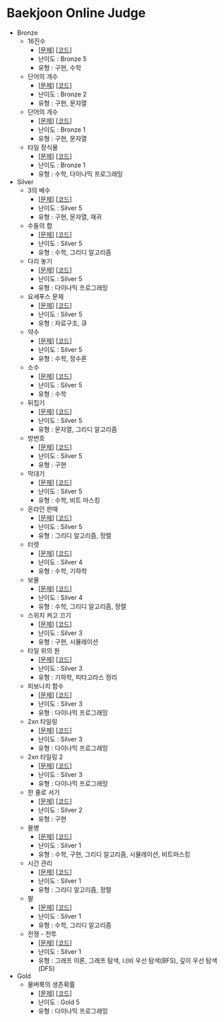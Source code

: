 # Baekjoon Online Judge

- Bronze
  - 16진수
    - [[문제](https://www.acmicpc.net/problem/1550)] [[코드](https://github.com/HyeonJuun/backjoon/blob/main/cpp_1550)]
    - 난이도 : Bronze 5
    - 유형 : 구현, 수학
  - 단어의 개수
    - [[문제](https://www.acmicpc.net/problem/1152)] [[코드](https://github.com/HyeonJuun/backjoon/blob/main/cpp_1152)]
    - 난이도 : Bronze 2
    - 유형 : 구현, 문자열
  - 단어의 개수
    - [[문제](https://www.acmicpc.net/problem/1157)] [[코드](https://github.com/HyeonJuun/backjoon/blob/main/cpp_1157)]
    - 난이도 : Bronze 1
    - 유형 : 구현, 문자열
  - 타일 장식물
    - [[문제](https://www.acmicpc.net/problem/13301)] [[코드](https://github.com/HyeonJuun/backjoon/blob/main/cpp_13301)]
    - 난이도 : Bronze 1
    - 유형 : 수학, 다이나믹 프로그래밍
- Silver
  - 3의 배수
    - [[문제](https://www.acmicpc.net/problem/1769)] [[코드](https://github.com/HyeonJuun/backjoon/blob/main/cpp_1769)]
    - 난이도 : Silver 5
    - 유형 : 구현, 문자열, 재귀
  - 수들의 합
    - [[문제](https://www.acmicpc.net/problem/1789)] [[코드](https://github.com/HyeonJuun/backjoon/blob/main/cpp_1789)]
    - 난이도 : Silver 5
    - 유형 : 수학, 그리디 알고리즘
  - 다리 놓기
    - [[문제](https://www.acmicpc.net/problem/1010)] [[코드](https://github.com/HyeonJuun/backjoon/blob/main/cpp_1010)]
    - 난이도 : Silver 5
    - 유형 : 다이나믹 프로그래밍
  - 요세푸스 문제
    - [[문제](https://www.acmicpc.net/problem/1158)] [[코드](https://github.com/HyeonJuun/backjoon/blob/main/cpp_1158)]
    - 난이도 : Silver 5
    - 유형 : 자료구조, 큐
  - 약수
    - [[문제](https://www.acmicpc.net/problem/1037)] [[코드](https://github.com/HyeonJuun/backjoon/blob/main/cpp_1037)]
    - 난이도 : Silver 5
    - 유형 : 수학, 정수론
  - 소수
    - [[문제](https://www.acmicpc.net/problem/1312)] [[코드](https://github.com/HyeonJuun/backjoon/blob/main/cpp_1312)]
    - 난이도 : Silver 5
    - 유형 : 수학
  - 뒤집기
    - [[문제](https://www.acmicpc.net/problem/1439)] [[코드](https://github.com/HyeonJuun/backjoon/blob/main/cpp_1439)]
    - 난이도 : Silver 5
    - 유형 : 문자열, 그리디 알고리즘
  - 방번호
    - [[문제](https://www.acmicpc.net/problem/1475)] [[코드](https://github.com/HyeonJuun/backjoon/blob/main/cpp_1475)]
    - 난이도 : Silver 5
    - 유형 : 구현
  - 막대기
    - [[문제](https://www.acmicpc.net/problem/1094)] [[코드](https://github.com/HyeonJuun/backjoon/blob/main/cpp_1094)]
    - 난이도 : Silver 5
    - 유형 : 수학, 비트 마스킹
  - 온라인 판매
    - [[문제](https://www.acmicpc.net/problem/1246)] [[코드](https://github.com/HyeonJuun/backjoon/blob/main/cpp_1246)]
    - 난이도 : Silver 5
    - 유형 : 그리디 알고리즘, 정렬
  - 터렛
    - [[문제](https://www.acmicpc.net/problem/1002)] [[코드](https://github.com/HyeonJuun/backjoon/blob/main/cpp_1002)]
    - 난이도 : Silver 4
    - 유형 : 수학, 기하학
  - 보물
    - [[문제](https://www.acmicpc.net/problem/1026)] [[코드](https://github.com/HyeonJuun/backjoon/blob/main/cpp_1026)]
    - 난이도 : Silver 4
    - 유형 : 수학, 그리디 알고리즘, 정렬
  - 스위치 켜고 끄기
    - [[문제](https://www.acmicpc.net/problem/1244)] [[코드](https://github.com/HyeonJuun/backjoon/blob/main/cpp_1244)]
    - 난이도 : Silver 3
    - 유형 : 구현, 시뮬레이션
  - 타일 위의 원
    - [[문제](https://www.acmicpc.net/problem/1709)] [[코드](https://github.com/HyeonJuun/backjoon/blob/main/cpp_1709)]
    - 난이도 : Silver 3
    - 유형 : 기하학, 피타고라스 정리
  - 피보나치 함수
    - [[문제](https://www.acmicpc.net/problem/1003)] [[코드](https://github.com/HyeonJuun/backjoon/blob/main/cpp_1003)]
    - 난이도 : Silver 3
    - 유형 : 다이나믹 프로그래밍
  - 2xn 타일링
    - [[문제](https://www.acmicpc.net/problem/11726)] [[코드](https://github.com/HyeonJuun/backjoon/blob/main/cpp_11726)]
    - 난이도 : Silver 3
    - 유형 : 다이나믹 프로그래밍
  - 2xn 타일링 2
    - [[문제](https://www.acmicpc.net/problem/11727)] [[코드](https://github.com/HyeonJuun/backjoon/blob/main/cpp_11727)]
    - 난이도 : Silver 3
    - 유형 : 다이나믹 프로그래밍
  - 한 줄로 서기
    - [[문제](https://www.acmicpc.net/problem/1138)] [[코드](https://github.com/HyeonJuun/backjoon/blob/main/cpp_1138)]
    - 난이도 : Silver 2
    - 유형 : 구현
  - 물병
    - [[문제](https://www.acmicpc.net/problem/1052)] [[코드](https://github.com/HyeonJuun/backjoon/blob/main/cpp_1052)]
    - 난이도 : Silver 1
    - 유형 : 수학, 구현, 그리디 알고리즘, 시뮬레이션, 비트마스킹
  - 시간 관리
    - [[문제](https://www.acmicpc.net/problem/1263)] [[코드](https://github.com/HyeonJuun/backjoon/blob/main/cpp_1263(check))]
    - 난이도 : Silver 1
    - 유형 : 그리디 알고리즘, 정렬
  - 팔
    - [[문제](https://www.acmicpc.net/problem/1105)] [[코드](https://github.com/HyeonJuun/backjoon/blob/main/cpp_1105)]
    - 난이도 : Silver 1
    - 유형 : 수학, 그리디 알고리즘  
  - 전쟁 - 전투
    - [[문제](https://www.acmicpc.net/problem/1303)] [[코드](https://github.com/HyeonJuun/backjoon/blob/main/cpp_1303)]
    - 난이도 : Silver 1
    - 유형 : 그래프 이론, 그래프 탐색, 너비 우선 탐색(BFS), 깊이 우선 탐색(DFS)
- Gold
  - 물벼룩의 생존확률
    - [[문제](https://www.acmicpc.net/problem/13703)] [[코드](https://github.com/HyeonJuun/backjoon/blob/main/cpp_13703)]
    - 난이도 : Gold 5
    - 유형 : 다이나믹 프로그래밍
